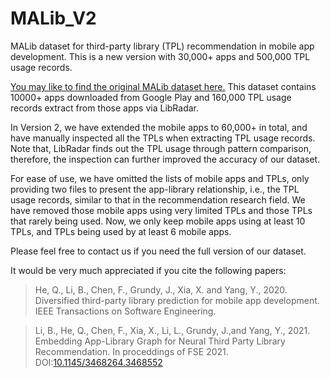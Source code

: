 # MALib_V2
MALib dataset for third-party library (TPL) recommendation in mobile app development. This is a new version with 30,000+ apps and 500,000 TPL usage records.


[You may like to find the original MALib dataset here.](https://github.com/fio1982/MALib) This dataset contains 10000+ apps downloaded from Google Play and 160,000 TPL usage records extract from those apps via LibRadar.

In Version 2, we have extended the mobile apps to 60,000+ in total, and have manually inspected all the TPLs when extracting TPL usage records. Note that, LibRadar finds out the TPL usage through pattern comparison, therefore, the inspection can further improved the accuracy of our dataset.

For ease of use, we have omitted the lists of mobile apps and TPLs, only providing two files to present the app-library relationship, i.e., the TPL usage records, similar to that in the recommendation research field. We have removed those mobile apps using very limited TPLs and those TPLs that rarely being used. Now, we only keep mobile apps using at least 10 TPLs, and TPLs being used by at least 6 mobile apps.

Please feel free to contact us if you need the full version of our dataset.

It would be very much appreciated if you cite the following papers:

>He, Q., Li, B., Chen, F., Grundy, J., Xia, X. and Yang, Y., 2020. Diversified third-party library prediction for mobile app development. IEEE Transactions on Software Engineering.


>Li, B., He, Q., Chen, F.,  Xia, X., Li, L., Grundy, J.,and Yang, Y., 2021. Embedding App-Library Graph for Neural Third Party Library Recommendation. In proceddings of FSE 2021. DOI:[10.1145/3468264.3468552](10.1145/3468264.3468552)

